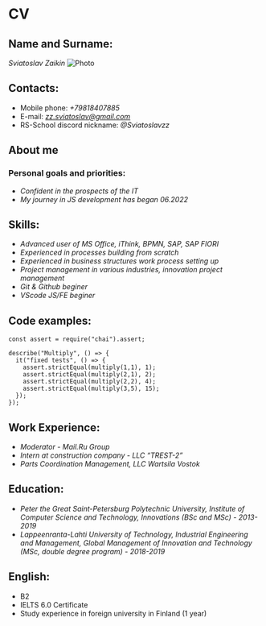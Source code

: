 # CV

## **Name and Surname:**
*Sviatoslav Zaikin*
<image src="file:///C:/Users/Святослав/Pictures/Avatar.jpg" alt="Photo">

## **Contacts:**
* Mobile phone: *+79818407885*
* E-mail: *zz.sviatoslav@gmail.com*
* RS-School discord nickname: *@Sviatoslavzz*

## **About me**

### Personal goals and priorities:
* *Сonfident in the prospects of the IT*
* *My journey in JS development has began 06.2022*

## **Skills:**
* *Advanced user of MS Office, iThink, BPMN, SAP, SAP FIORI*
* *Experienced in processes building from scratch*
* *Experienced in business structures work process setting up*
* *Project management in various industries, innovation project management*
* *Git & Github beginer*
* *VScode JS/FE beginer*

## **Code examples:**

```
const assert = require("chai").assert;

describe("Multiply", () => {
  it("fixed tests", () => {
    assert.strictEqual(multiply(1,1), 1);
    assert.strictEqual(multiply(2,1), 2);
    assert.strictEqual(multiply(2,2), 4);
    assert.strictEqual(multiply(3,5), 15);   
  });
});
```
## **Work Experience:**
* *Moderator - Mail.Ru Group*
* *Intern at construction company - LLC “TREST-2”*
* *Parts Coordination Management, LLC Wartsila Vostok*

## **Education:**
* *Peter the Great Saint-Petersburg Polytechnic University, Institute of Computer Science and Technology, Innovations (BSc and MSc) - 2013-2019*
* *Lappeenranta-Lahti University of Technology, Industrial Engineering and Management, Global Management of Innovation and Technology (MSc, double degree program)  -  2018-2019*

## **English:**
* B2
* IELTS 6.0 Certificate
* Study experience in foreign university in Finland (1 year)